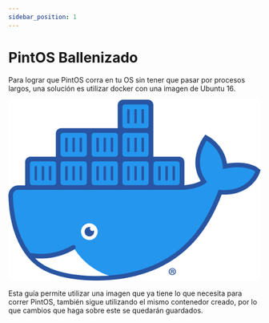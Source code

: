 ```yaml
---
sidebar_position: 1
---
```

# PintOS Ballenizado
Para lograr que PintOS corra en tu OS sin tener que pasar por procesos largos, una solución es utilizar docker con una imagen de Ubuntu 16.

![image](assets/docker-logo.png)

Esta guía permite utilizar una imagen que ya tiene lo que necesita para correr PintOS, también sigue utilizando el mismo contenedor creado, por lo que cambios que haga sobre este se quedarán guardados.
